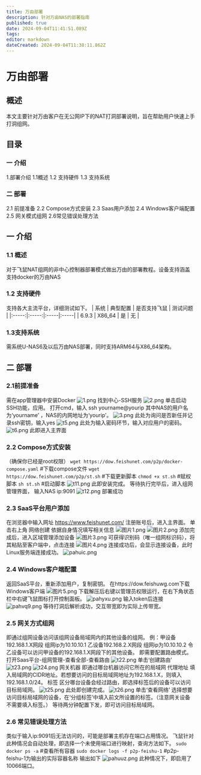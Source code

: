 ```yaml
---
title: 万由部署
description: 针对万由NAS的部署指南
published: true
date: 2024-09-04T11:41:51.089Z
tags: 
editor: markdown
dateCreated: 2024-09-04T11:38:11.862Z
---
```


# 万由部署
## 概述
本文主要针对万由客户在无公网IP下的NAT打洞部署说明，旨在帮助用户快速上手打洞组网。
## 目录
### 一 介绍
1.部署介绍
1.1概述
1.2 支持硬件
1.3 支持系统
### 二 部署
2.1 前提准备
2.2 Compose方式安装
2.3 Saas用户添加
2.4 Windows客户端配置
2.5 网关模式组网
2.6常见错误处理方法

## 一 介绍
### 1.1 概述
对于飞鼠NAT组网的非中心控制器部署模式做出万由的部署教程。设备支持涵盖支持docker的万由NAS
### 1.2 支持硬件
支持各大主流平台，详细测试如下。
| 系统 | 典型配置 | 是否支持飞鼠 | 测试问题 |
|:-----:|:-----:|:-----|:-----|
| 6.9.3 | X86_64 | 是 | 无 |

### 1.3支持系统
需系统U-NAS6及以后万由NAS部署，同时支持ARM64与X86_64架构。

## 二 部署
### 2.1前提准备
需在app管理器中安装Docker
![1.png](/万由/1.png)
找到中心-SSH服务
![2.png](/万由/2.png)
单击启动SSH功能，应用。
打开cmd，输入 ssh yourname@yourip
其中NAS的用户名为‘yourname’ ，NAS的内网地址为‘yourip’。
![3.png](/万由/3.png)
此处为询问是否新任并记录ssh密钥，输入yes
![t5.png](/SYNOLOGY/t5.png)
此处为输入密码环节，输入对应用户的密码。
![t6.png](/SYNOLOGY/t6.png)
此即进入主界面

### 2.2 Compose方式安装
（确保你已经是root权限）
`wget https://dow.feishunet.com/p2p/docker-compose.yaml`  #下载compose文件
`wget https://dow.feishunet.com/p2p/st.sh`  #下载更新脚本
`chmod +x st.sh` #赋权脚本
`sh st.sh` #启动脚本
![t11.png](/SYNOLOGY/t11.png)
此即安装完成。
等待执行完毕后，进入组网管理界面，
输入NAS ip:9091
![t12.png](/SYNOLOGY/t12.png)
部署成功

### 2.3 SaaS平台用户添加
在浏览器中输入网址 https://www.feishunet.com/
注册账号后，进入主界面。
单击右上角 网络创建
依据自身情况填写相关信息
![图片1.png](/Saas/图片1.png)
![图片2.png](/Saas/图片2.png)
添加完成后，进入区域管理添加设备
![图片3.png](/Saas/图片3.png)
可获得识别码（唯一组网标识码），将其粘贴至客户端中，点击连接
![图片4.png](/Saas/图片4.png)
连接成功后，会显示连接设备，此时Linux服务端连接成功。
![pahuic.png](/Saas/pahuic.png)

### 2.4 Windows客户端配置
返回SaaS平台，重新添加用户，复制密钥。
在https://dow.feishuwg.com下载Windows客户端
![图片5.png](/Saas/图片5.png)
下载解压后右键以管理员权限运行，在右下角状态栏中右键飞鼠图标打开控制面板。
![pahyxu.png](/Saas/pahyxu.png)
输入token后连接
![pahvq9.png](/Saas/pahvq9.png)
等待打洞后解析成功，交互带宽即为实际上传带宽。

### 2.5 网关方式组网
即通过组网设备访问该组网设备局域网内的其他设备的组网。
例：甲设备 192.168.1.X网段 组网ip为10.10.10.1
乙设备192.168.2.X网段 组网ip为10.10.10.2
令乙设备可以访问甲设备的192.168.1.X网段下的其他设备。
即需要配置路由模式。
打开Saas平台-组网管理-查看全部-查看路由
![t22.png](/SYNOLOGY/t22.png)
单击‘创建路由’
![t23.png](/SYNOLOGY/t23.png)
![t24.png](/SYNOLOGY/t24.png)
网关机器 即通过哪台机器访问它所在的局域网
代理地址 填入局域网的CIDR地址。若想要访问的目标局域网地址为192.168.1.X，则填入192.168.1.0/24。
标签 区分哪台设备会经过路由，即选择标签后的设备可以访问目标局域网。
![t25.png](/SYNOLOGY/t25.png)
此处即创建完成。
![t26.png](/SYNOLOGY/t26.png)
单击‘查看网络’ 选择想要访问目标局域网的设备，在‘分组标签’中填入前文所设置的标签。（注意网关设备不需要填入标签。）
等待两分钟配置下发，即可访问目标局域网。

### 2.6 常见错误处理方法
类似于输入ip:9091后无法访问的，可能是部署主机存在端口占用情况。
飞鼠针对此种情况会自动处理，即选择一个未使用端口进行映射，查询方法如下。
`sudo docker ps -a` #查看所有容器
`sudo docker logs -f p2p-feishu-1` #p2p-feishu-1为输出的实际容器名称
输出如下
![pahuuz.png](/Saas/pahuuz.png)
此种情况下，即启用了10066端口。